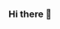 ### Hi there 👋

<!--
**lwwatkins/lwwatkins** is a ✨ _special_ ✨ repository because its `README.md` (this file) appears on your GitHub profile.

Here are some ideas to get you started:

- 🔭 I’m currently working on something
- 🌱 I’m currently learning something
- 👯 I’m looking to collaborate on something
- 🤔 I’m looking for help with something
- 💬 Ask me about something
- 📫 How to reach me: something
- 😄 Pronouns: something
- ⚡ Fun fact: something
-->
